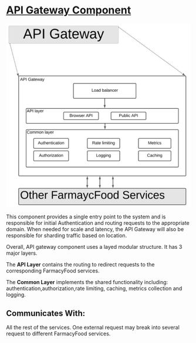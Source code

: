 # [API Gateway Component](../../../README.md)

![API Gateway](../images/api_gateway.svg)


This component provides a single entry point to the system and is responsible for initial Authentication and routing requests to the appropriate domain. When needed for scale and latency, the API Gateway will also be responsible for sharding traffic based on location. 

Overall, API gateway component uses a layed modular structure. It has 3 major layers. 

The **API Layer** contains the routing to redirect requests to the corresponding FarmacyFood services. 

The **Common Layer** implements the shared functionality including: authentication,authorization,rate limiting, caching, metrics collection and logging.



## Communicates With:
All the rest of the services. One external request may break into several request to different FarmacyFood services. 
